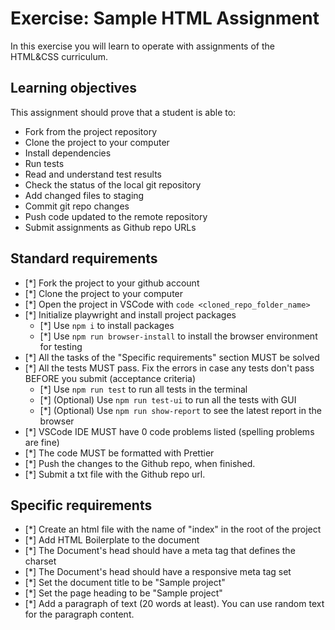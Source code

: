 # Exercise: Sample HTML Assignment

In this exercise you will learn to operate with assignments of the HTML&CSS curriculum.

## Learning objectives

This assignment should prove that a student is able to:

- Fork from the project repository
- Clone the project to your computer
- Install dependencies
- Run tests
- Read and understand test results
- Check the status of the local git repository
- Add changed files to staging
- Commit git repo changes
- Push code updated to the remote repository
- Submit assignments as Github repo URLs

## Standard requirements

- [*] Fork the project to your github account
- [*] Clone the project to your computer
- [*] Open the project in VSCode with `code <cloned_repo_folder_name>`
- [*] Initialize playwright and install project packages
  - [*] Use `npm i` to install packages
  - [*] Use `npm run browser-install` to install the browser environment for testing
- [*] All the tasks of the "Specific requirements" section MUST be solved
- [*] All the tests MUST pass. Fix the errors in case any tests don't pass BEFORE you submit (acceptance criteria)
  - [*] Use `npm run test` to run all tests in the terminal
  - [*] (Optional) Use `npm run test-ui` to run all the tests with GUI
  - [*] (Optional) Use `npm run show-report` to see the latest report in the browser
- [*] VSCode IDE MUST have 0 code problems listed (spelling problems are fine)
- [*] The code MUST be formatted with Prettier
- [*] Push the changes to the Github repo, when finished.
- [*] Submit a txt file with the Github repo url.

## Specific requirements

- [*] Create an html file with the name of "index" in the root of the project
- [*] Add HTML Boilerplate to the document
- [*] The Document's head should have a meta tag that defines the charset
- [*] The Document's head should have a responsive meta tag set
- [*] Set the document title to be "Sample project"
- [*] Set the page heading to be "Sample project"
- [*] Add a paragraph of text (20 words at least). You can use random text for the paragraph content.
